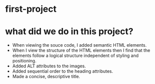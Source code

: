 # first-project
# what did we do in this project? 

- When viewing the souce code, I added semantic HTML elements.
- When I view the structure of the HTML elements then I find that the elements follow a logical structure independent of styling and positioning.
- Added ALT attributes to the images.
- Added sequential order to the heading attributes.
- Made a concise, descriptive title.
